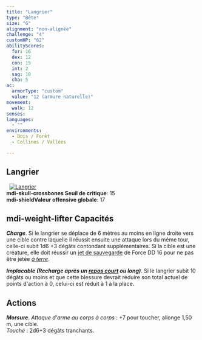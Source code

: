```yaml
---
title: "Langrier"
type: "Bête"
size: "G"
alignment: "non-alignée"
challenge: "4"
customHP: "62"
abilityScores:
  for: 16
  dex: 12
  con: 15
  int: 2
  sag: 10
  cha: 5
ac:
  armorType: "custom"
  value: "12 (armure naturelle)"
movement:
  walk: 12
senses:
languages:
  - ""
environments:
  - Bois / Forêt
  - Collines / Vallées

---
```

## Langrier
&nbsp;
[![Langrier](https://www.douaratil.fr/illustrations/bete/langrier300.jpeg)](https://www.douaratil.fr/illustrations/bete/langrier.jpeg)    
**<v-icon>mdi-skull-crossbones</v-icon> Seuil de critique**: 15           
**<v-icon>mdi-shield</v-icon>Valeur offensive globale**: 17    
## <v-icon>mdi-weight-lifter</v-icon> Capacités
_**Charge**_. Si le langrier se déplace de 6 mètres au moins en ligne droite vers une cible contre laquelle il réussit ensuite une attaque lors du même tour, celle-ci subit 1d6 +3 dégâts contondant supplémentaires. Si la cible est une créature, elle doit réussir un [jet de sauvegarde](/utiliser-les-caracteristiques/#jets-de-sauvegarde) de Force DD 16 pour ne pas être jetée [_à terre_](/gerer-la-sante-du-personnage/#a-terre).

_**Implacable (Recharge après un [_repos court_](/gerer-la-sante-du-personnage/#repos-court) ou long)**_. Si le langrier subit 10 dégâts ou moins et que cette blessure devrait réduire son total actuel de points d'action à 0, celui-ci est réduit à 1 à la place.

## Actions
_**Morsure**_. _Attaque d'arme au corps à corps_ : +7 pour toucher, allonge 1,50 m, une cible.  
_Touché_ : 2d6+3 dégâts tranchants.
